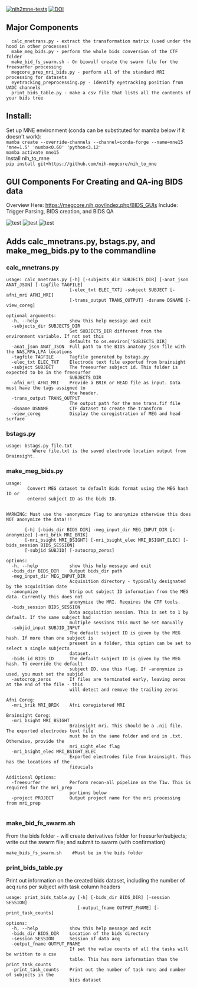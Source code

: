 [![nih2mne-tests](https://github.com/nih-megcore/nih_to_mne/actions/workflows/nih2mne-actions.yml/badge.svg?branch=master)](https://github.com/nih-megcore/nih_to_mne/actions/workflows/nih2mne-actions.yml)
[![DOI](https://zenodo.org/badge/DOI/10.5281/zenodo.15090618.svg)](https://doi.org/10.5281/zenodo.15090618)



## Major Components
```
  calc_mnetrans.py - extract the transformation matrix (used under the hood in other processes)
  make_meg_bids.py - perform the whole bids conversion of the CTF folder
  make_bid_fs_swarm.sh - On biowulf create the swarm file for the freesurfer processing
  megcore_prep_mri_bids.py - perform all of the standard MRI processing for datasets
  eyetracking_preprocessing.py - identify eyetracking position from UADC channels
  print_bids_table.py - make a csv file that lists all the contents of your bids tree
```

## Install:
Set up MNE environment (conda can be substituted for mamba below if it doesn't work):<br>
```mamba create --override-channels --channel=conda-forge --name=mne15 'mne=1.5' 'numba<0.60' 'python<3.12'``` <br>
```mamba activate mne15```<br>
Install nih_to_mne<br>
```pip install git+https://github.com/nih-megcore/nih_to_mne```

## GUI Components For Creating and QA-ing BIDS data
Overview Here: https://megcore.nih.gov/index.php/BIDS_GUIs
Include: Trigger Parsing, BIDS creation, and BIDS QA

![test](images/Project_panel_view.png)
![test](images/Subject_panel_switch_task_epochs.png)
![test](images/Plot_mri_views.png)


## Adds calc_mnetrans.py, bstags.py, and make_meg_bids.py to the commandline

### calc_mnetrans.py
```
usage: calc_mnetrans.py [-h] [-subjects_dir SUBJECTS_DIR] [-anat_json ANAT_JSON] [-tagfile TAGFILE]
                        [-elec_txt ELEC_TXT] -subject SUBJECT [-afni_mri AFNI_MRI]
                        [-trans_output TRANS_OUTPUT] -dsname DSNAME [-view_coreg]

optional arguments:
  -h, --help            show this help message and exit
  -subjects_dir SUBJECTS_DIR
                        Set SUBJECTS_DIR different from the environment variable. If not set this
                        defaults to os.environ['SUBJECTS_DIR]
  -anat_json ANAT_JSON  Full path to the BIDS anatomy json file with the NAS,RPA,LPA locations
  -tagfile TAGFILE      Tagfile generated by bstags.py
  -elec_txt ELEC_TXT    Electrode text file exported from brainsight
  -subject SUBJECT      The freesurfer subject id. This folder is expected to be in the freesurfer
                        SUBJECTS_DIR
  -afni_mri AFNI_MRI    Provide a BRIK or HEAD file as input. Data must have the tags assigned to
                        the header.
  -trans_output TRANS_OUTPUT
                        The output path for the mne trans.fif file
  -dsname DSNAME        CTF dataset to create the transform
  -view_coreg           Display the coregistration of MEG and head surface
```

### bstags.py
```
usage: bstags.py file.txt
          Where file.txt is the saved electrode location output from Brainsight.
```

### make_meg_bids.py
```
usage: 
        Convert MEG dataset to default Bids format using the MEG hash ID or 
        entered subject ID as the bids ID.        
        

WARNING: Must use the -anonymize flag to anonymize otherwise this does NOT anonymize the data!!!
        
       [-h] [-bids_dir BIDS_DIR] -meg_input_dir MEG_INPUT_DIR [-anonymize] [-mri_brik MRI_BRIK]
       [-mri_bsight MRI_BSIGHT] [-mri_bsight_elec MRI_BSIGHT_ELEC] [-bids_session BIDS_SESSION]
       [-subjid SUBJID] [-autocrop_zeros]

options:
  -h, --help            show this help message and exit
  -bids_dir BIDS_DIR    Output bids_dir path
  -meg_input_dir MEG_INPUT_DIR
                        Acquisition directory - typically designated by the acquisition date
  -anonymize            Strip out subject ID information from the MEG data. Currently this does not
                        anonymize the MRI. Requires the CTF tools.
  -bids_session BIDS_SESSION
                        Data acquisition session. This is set to 1 by default. If the same subject had
                        multiple sessions this must be set manually
  -subjid_input SUBJID_INPUT
                        The default subject ID is given by the MEG hash. If more than one subject is
                        present in a folder, this option can be set to select a single subjects
                        dataset.
  -bids_id BIDS_ID      The default subject ID is given by the MEG hash. To override the default
                        subject ID, use this flag. If -anonymize is used, you must set the subjid
  -autocrop_zeros       If files are terminated early, leaving zeros at the end of the file - this
                        will detect and remove the trailing zeros

Afni Coreg:
  -mri_brik MRI_BRIK    Afni coregistered MRI

Brainsight Coreg:
  -mri_bsight MRI_BSIGHT
                        Brainsight mri. This should be a .nii file. The exported electrodes text file
                        must be in the same folder and end in .txt. Otherwise, provide the
                        mri_sight_elec flag
  -mri_bsight_elec MRI_BSIGHT_ELEC
                        Exported electrodes file from brainsight. This has the locations of the
                        fiducials

Additional Options:
  -freesurfer           Perform recon-all pipeline on the T1w. This is required for the mri_prep
                        portions below
  -project PROJECT      Output project name for the mri processing from mri_prep


```
### make_bid_fs_swarm.sh
From the bids folder - will create derivatives folder for freesurfer/subjects; write out the swarm file; and submit to swarm (with confirmation)
```
make_bids_fs_swarm.sh    #Must be in the bids folder
```



### print_bids_table.py
Print out information on the created bids dataset, including the number of acq runs per subject with task column headers
```
usage: print_bids_table.py [-h] [-bids_dir BIDS_DIR] [-session SESSION]
                           [-output_fname OUTPUT_FNAME] [-print_task_counts]

options:
  -h, --help            show this help message and exit
  -bids_dir BIDS_DIR    Location of the bids directory
  -session SESSION      Session of data acq
  -output_fname OUTPUT_FNAME
                        If set the value counts of all the tasks will be written to a csv
                        table. This has more information than the print_task_counts
  -print_task_counts    Print out the number of task runs and number of subjects in the
                        bids dataset
```
